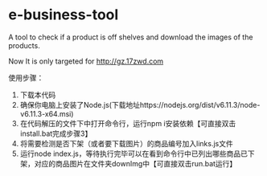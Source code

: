 # e-business-tool
A tool to check if a product is off shelves and download the images of the products.

Now It is only targeted for http://gz.17zwd.com

使用步骤：
1. 下载本代码
2. 确保你电脑上安装了Node.js(下载地址https://nodejs.org/dist/v6.11.3/node-v6.11.3-x64.msi)
3. 在代码解压的文件下中打开命令行，运行npm i安装依赖【可直接双击install.bat完成步骤3】
4. 将需要检测是否下架（或者要下载图片）的商品编号加入links.js文件
5. 运行node index.js，等待执行完毕可以在看到命令行中已列出哪些商品已下架，对应的商品图片在文件夹downImg中【可直接双击run.bat运行】
